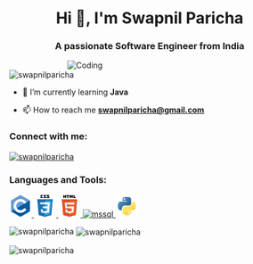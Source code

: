 <h1 align="center">Hi 👋, I'm Swapnil Paricha</h1>
<h3 align="center">A passionate Software Engineer from India</h3>
<img align="right" alt="Coding" width="400" src="https://user-images.githubusercontent.com/55389276/140866485-8fb1c876-9a8f-4d6a-98dc-08c4981eaf70.gif">

<p align="left"> <img src="https://komarev.com/ghpvc/?username=swapnilparicha&label=Profile%20views&color=0e75b6&style=flat" alt="swapnilparicha" /> </p>

- 🌱 I’m currently learning **Java**

- 📫 How to reach me **swapnilparicha@gmail.com**

<h3 align="left">Connect with me:</h3>
<p align="left">
<a href="https://linkedin.com/in/swapnilparicha" target="blank"><img align="center" src="https://raw.githubusercontent.com/rahuldkjain/github-profile-readme-generator/master/src/images/icons/Social/linked-in-alt.svg" alt="swapnilparicha" height="30" width="40" /></a>
</p>

<h3 align="left">Languages and Tools:</h3>
<p align="left"> <a href="https://www.cprogramming.com/" target="_blank" rel="noreferrer"> <img src="https://raw.githubusercontent.com/devicons/devicon/master/icons/c/c-original.svg" alt="c" width="40" height="40"/> </a> <a href="https://www.w3schools.com/css/" target="_blank" rel="noreferrer"> <img src="https://raw.githubusercontent.com/devicons/devicon/master/icons/css3/css3-original-wordmark.svg" alt="css3" width="40" height="40"/> </a> <a href="https://www.w3.org/html/" target="_blank" rel="noreferrer"> <img src="https://raw.githubusercontent.com/devicons/devicon/master/icons/html5/html5-original-wordmark.svg" alt="html5" width="40" height="40"/> </a> <a href="https://www.microsoft.com/en-us/sql-server" target="_blank" rel="noreferrer"> <img src="https://www.svgrepo.com/show/303229/microsoft-sql-server-logo.svg" alt="mssql" width="40" height="40"/> </a> <a href="https://www.python.org" target="_blank" rel="noreferrer"> <img src="https://raw.githubusercontent.com/devicons/devicon/master/icons/python/python-original.svg" alt="python" width="40" height="40"/> </a> </p>

<p><img align="left" src="https://github-readme-stats.vercel.app/api/top-langs?username=swapnilparicha&show_icons=true&locale=en&layout=compact" alt="swapnilparicha" /></p>

<p>&nbsp;<img align="center" src="https://github-readme-stats.vercel.app/api?username=swapnilparicha&show_icons=true&locale=en" alt="swapnilparicha" /></p>

<p><img align="center" src="https://github-readme-streak-stats.herokuapp.com/?user=swapnilparicha&" alt="swapnilparicha" /></p>
